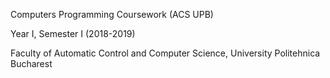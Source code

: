 Computers Programming Coursework (ACS UPB)

Year I, Semester I (2018-2019)

Faculty of Automatic Control and Computer Science, University Politehnica Bucharest
